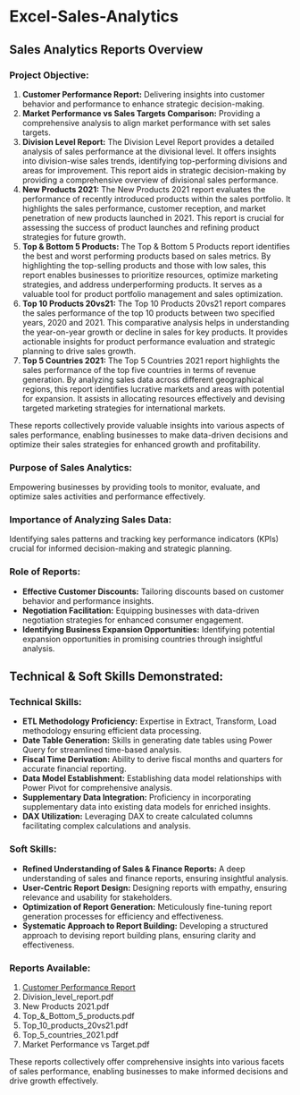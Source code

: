 # Excel-Sales-Analytics
## Sales Analytics Reports Overview

### Project Objective:
1. **Customer Performance Report:** Delivering insights into customer behavior and performance to enhance strategic decision-making.
2. **Market Performance vs Sales Targets Comparison:** Providing a comprehensive analysis to align market performance with set sales targets.
3. **Division Level Report:** The Division Level Report provides a detailed analysis of sales performance at the divisional level. It offers insights into division-wise sales trends, identifying top-performing divisions and areas for improvement. This report aids in strategic decision-making by providing a comprehensive overview of divisional sales performance.
4. **New Products 2021:** The New Products 2021 report evaluates the performance of recently introduced products within the sales portfolio. It highlights the sales performance, customer reception, and market penetration of new products launched in 2021. This report is crucial for assessing the success of product launches and refining product strategies for future growth.
5. **Top & Bottom 5 Products:** The Top & Bottom 5 Products report identifies the best and worst performing products based on sales metrics. By highlighting the top-selling products and those with low sales, this report enables businesses to prioritize resources, optimize marketing strategies, and address underperforming products. It serves as a valuable tool for product portfolio management and sales optimization.
6. **Top 10 Products 20vs21:** The Top 10 Products 20vs21 report compares the sales performance of the top 10 products between two specified years, 2020 and 2021. This comparative analysis helps in understanding the year-on-year growth or decline in sales for key products. It provides actionable insights for product performance evaluation and strategic planning to drive sales growth.
7. **Top 5 Countries 2021:** The Top 5 Countries 2021 report highlights the sales performance of the top five countries in terms of revenue generation. By analyzing sales data across different geographical regions, this report identifies lucrative markets and areas with potential for expansion. It assists in allocating resources effectively and devising targeted marketing strategies for international markets.


These reports collectively provide valuable insights into various aspects of sales performance, enabling businesses to make data-driven decisions and optimize their sales strategies for enhanced growth and profitability.
 
### Purpose of Sales Analytics:
Empowering businesses by providing tools to monitor, evaluate, and optimize sales activities and performance effectively.

### Importance of Analyzing Sales Data:
Identifying sales patterns and tracking key performance indicators (KPIs) crucial for informed decision-making and strategic planning.

### Role of Reports:
- **Effective Customer Discounts:** Tailoring discounts based on customer behavior and performance insights.
- **Negotiation Facilitation:** Equipping businesses with data-driven negotiation strategies for enhanced consumer engagement.
- **Identifying Business Expansion Opportunities:** Identifying potential expansion opportunities in promising countries through insightful analysis.

## Technical & Soft Skills Demonstrated:

### Technical Skills:
- **ETL Methodology Proficiency:** Expertise in Extract, Transform, Load methodology ensuring efficient data processing.
- **Date Table Generation:** Skills in generating date tables using Power Query for streamlined time-based analysis.
- **Fiscal Time Derivation:** Ability to derive fiscal months and quarters for accurate financial reporting.
- **Data Model Establishment:** Establishing data model relationships with Power Pivot for comprehensive analysis.
- **Supplementary Data Integration:** Proficiency in incorporating supplementary data into existing data models for enriched insights.
- **DAX Utilization:** Leveraging DAX to create calculated columns facilitating complex calculations and analysis.

### Soft Skills:
- **Refined Understanding of Sales & Finance Reports:** A deep understanding of sales and finance reports, ensuring insightful analysis.
- **User-Centric Report Design:** Designing reports with empathy, ensuring relevance and usability for stakeholders.
- **Optimization of Report Generation:** Meticulously fine-tuning report generation processes for efficiency and effectiveness.
- **Systematic Approach to Report Building:** Developing a structured approach to devising report building plans, ensuring clarity and effectiveness.

### Reports Available:
1. [Customer Performance Report](https://github.com/KasettySivaGanesh/Excel-Sales-Analytics/blob/main/Customer%20Performance%20Report.pdf)
2. Division_level_report.pdf
3. New Products 2021.pdf
4. Top_&_Bottom_5_products.pdf
5. Top_10_products_20vs21.pdf
6. Top_5_countries_2021.pdf
7. Market Performance vs Target.pdf

These reports collectively offer comprehensive insights into various facets of sales performance, enabling businesses to make informed decisions and drive growth effectively.
